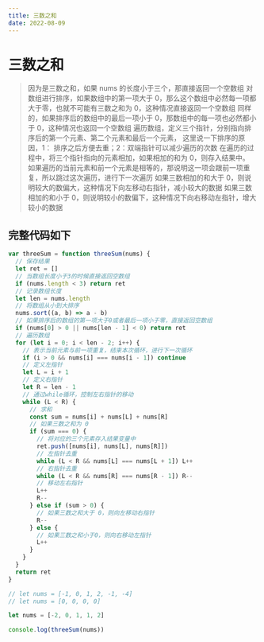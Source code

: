 ```yaml
---
title: 三数之和
date: 2022-08-09
---
```


# 三数之和

> 因为是三数之和，如果 nums 的长度小于三个，那直接返回一个空数组
> 对数组进行排序，如果数组中的第一项大于 0，那么这个数组中必然每一项都大于零，也就不可能有三数之和为 0，这种情况直接返回一个空数组
> 同样的，如果排序后的数组中的最后一项小于 0，那数组中的每一项也必然都小于 0，这种情况也返回一个空数组
> 遍历数组，定义三个指针，分别指向排序后的第一个元素、第二个元素和最后一个元素，
> 这里说一下排序的原因，1： 排序之后方便去重；2：双端指针可以减少遍历的次数
> 在遍历的过程中，将三个指针指向的元素相加，如果相加的和为 0，则存入结果中。
> 如果遍历的当前元素和前一个元素是相等的，那说明这一项会跟前一项重复，所以跳过这次遍历，进行下一次遍历
> 如果三数相加的和大于 0，则说明较大的数偏大，这种情况下向左移动右指针，减小较大的数据
> 如果三数相加的和小于 0，则说明较小的数偏下，这种情况下向右移动左指针，增大较小的数据

## 完整代码如下

```javascript
var threeSum = function threeSum(nums) {
  // 保存结果
  let ret = []
  // 当数组长度小于3的时候直接返回空数组
  if (nums.length < 3) return ret
  // 记录数组长度
  let len = nums.length
  // 将数组从小到大排序
  nums.sort((a, b) => a - b)
  // 如果排序后的数组的第一项大于0或者最后一项小于零，直接返回空数组
  if (nums[0] > 0 || nums[len - 1] < 0) return ret
  // 遍历数组
  for (let i = 0; i < len - 2; i++) {
    // 表示当前元素与前一项重复，结束本次循环，进行下一次循环
    if (i > 0 && nums[i] === nums[i - 1]) continue
    // 定义左指针
    let L = i + 1
    // 定义右指针
    let R = len - 1
    // 通过while循环，控制左右指针的移动
    while (L < R) {
      // 求和
      const sum = nums[i] + nums[L] + nums[R]
      // 如果三数之和为 0
      if (sum === 0) {
        // 将对应的三个元素存入结果变量中
        ret.push([nums[i], nums[L], nums[R]])
        // 左指针去重
        while (L < R && nums[L] === nums[L + 1]) L++
        // 右指针去重
        while (L < R && nums[R] === nums[R - 1]) R--
        // 移动左右指针
        L++
        R--
      } else if (sum > 0) {
        // 如果三数之和大于 0，则向左移动右指针
        R--
      } else {
        // 如果三数之和小于0，则向右移动左指针
        L++
      }
    }
  }
  return ret
}

// let nums = [-1, 0, 1, 2, -1, -4]
// let nums = [0, 0, 0, 0]

let nums = [-2, 0, 1, 1, 2]

console.log(threeSum(nums))
```

<Plum />
